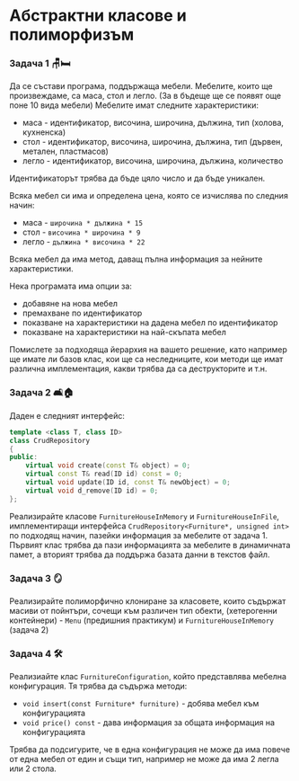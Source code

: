 # Абстрактни класове и полиморфизъм

### Задача 1 :chair::bed:

Да се състави програма, поддържаща мебели. Мебелите, които ще произвеждаме, са маса, стол и легло. (За в бъдеще ще се появят още поне 10 вида мебели) Мебелите имат следните характеристики:

 - маса - идентификатор, височина, широчина, дължина, тип (холова, кухненска)
 - стол - идентификатор, височина, широчина, дължина, тип (дървен, метален, пластмасов)
 - легло - идентификатор, височина, широчина, дължина, количество

 Идентификаторът трябва да бъде цяло число и да бъде уникален.

 Всяка мебел си има и определена цена, която се изчислява по следния начин:
 - маса - `широчина * дължина * 15`
 - стол - `височина * широчина * 9`
 - легло - `дължина * височина * 22` 

 Всяка мебел да има метод, даващ пълна информация за нейните характеристики.
 
 Нека програмата има опции за:
 - добавяне на нова мебел
 - премахване по идентификатор
 - показване на характеристики на дадена мебел по идентификатор
 - показване на характеристики на най-скъпата мебел

Помислете за подходяща йерархия на вашето решение, като например ще имате ли базов клас, кои ще са неследниците, кои методи ще имат различна имплементация, какви трябва да са деструкторите и т.н.

### Задача 2 :couch_and_lamp::house:
Даден е следният интерфейс:
```c++
template <class T, class ID>
class CrudRepository
{
public:
    virtual void create(const T& object) = 0;
    virtual const T& read(ID id) const = 0;
    virtual void update(ID id, const T& newObject) = 0;
    virtual void d_remove(ID id) = 0;
};
```

Реализирайте класове `FurnitureHouseInMemory` и `FurnitureHouseInFile`, имплементиращи интерфейса `CrudRepository<Furniture*, unsigned int>` по подходящ начин, пазейки информация за мебелите от задача 1. Първият клас трябва да пази информацията за мебелите в динамичната памет, а вторият трябва да поддържа базата данни в текстов файл.

### Задача 3 :mirror:
Реализирайте полиморфично клониране за класовете, които съдържат масиви от пойнтъри, сочещи към различен тип обекти, (хетерогенни контейнери) - `Menu` (предишния практикум) и `FurnitureHouseInMemory` (задача 2)

### Задача 4 :hammer_and_wrench:
Реализиайте клас `FurnitureConfiguration`, който представлява мебелна конфигурация. Тя трябва да съдържа методи:
 - `void insert(const Furniture* furniture)` - добява мебел към конфигурацията
 - `void price() const` - дава информация за общата информация на конфигурацията

Трябва да подсигурите, че в една конфигурация не може да има повече от една мебел от един и същи тип, например не може да има 2 легла или 2 стола.

